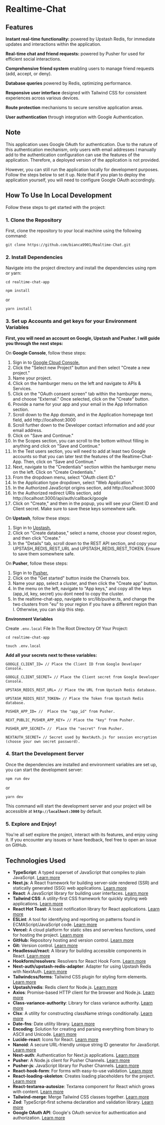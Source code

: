 # Realtime-Chat

## Features

**Instant real-time functionality:** powered by Upstash Redis, for immediate updates and interactions within the application.

**Real-time chat and friend requests:** powered by Pusher for used for efficient social interactions.

**Comprehensive friend system** enabling users to manage friend requests (add, accept, or deny).

**Database queries** powered by Redis, optimizing performance.

**Responsive user interface** designed with Tailwind CSS for consistent experiences across various devices.

**Route protection** mechanisms to secure sensitive application areas.

**User authentication** through integration with Google Authentication.

## Note

This application uses Google OAuth for authentication. Due to the nature of this authentication mechanism, only users with email addresses I manually add to the authentication configuration can use the features of the application. Therefore, a deployed version of the application is not provided.

However, you can still run the application locally for development purposes. Follow the steps below to set it up. Note that if you plan to deploy the application yourself, you will need to configure Google OAuth accordingly.

## How To Use In Local Development

Follow these steps to get started with the project:

### **1. Clone the Repository**

First, clone the repository to your local machine using the following command:

```
git clone https://github.com/bianca9901/Realtime-Chat.git

```

### **2. Install Dependencies**

Navigate into the project directory and install the dependencies using npm or yarn:

```
cd realtime-chat-app

```

```
npm install

```

or

```
yarn install
```

### **3. Set up Accounts and get keys for your Environment Variables**

**First, you will need an account on Google, Upstash and Pusher. I will guide you through the next steps:**


On **Google Console**, follow these steps:

1. Sign in to [Google Cloud Console.](https://console.cloud.google.com/)
2. Click the "Select new Project" button and then select "Create a new project."
3. Name your project.
4. Click on the hamburger menu on the left and navigate to APIs & Services.
5. Click on the "OAuth consent screen" tab within the hamburger menu, and choose "External." Once selected, click on the "Create" button.
6. Provide a name for your app and your email in the App Information section.
7. Scroll down to the App domain, and in the Application homepage text field, add http://localhost:3000
8. Scroll further down to the Developer contact information and add your email address.
9. Click on "Save and Continue."
10. In the Scopes section, you can scroll to the bottom without filling in anything and click on "Save and Continue."
11. In the Test users section, you will need to add at least two Google accounts so that you can later test the features of the Realtime-Chat-App. Then, click on "Save and Continue."
12. Next, navigate to the "Credentials" section within the hamburger menu on the left. Click on "Create Credentials."
13. From the dropdown menu, select "OAuth client ID."
14. In the Application type dropdown, select "Web Application."
15. In the Authorized JavaScript origins section, add http://localhost:3000
16. In the Authorized redirect URIs section, add http://localhost:3000/api/auth/callback/google
17. Click on "Create," and then in the popup, you will see your Client ID and Client secret. Make sure to save these keys somewhere safe.


On **Upstash**, follow these steps:

1. Sign in to [Upstash.](https://upstash.com/)
2. Click on "Create database," select a name, choose your closest region, and then click "Create."
3. In the "Details" tab, scroll down to the REST API section, and copy your UPSTASH_REDIS_REST_URL and UPSTASH_REDIS_REST_TOKEN. Ensure to save them somewhere safe.


On **Pusher**, follow these steps:

1. Sign in to [Pusher.](https://pusher.com/)
2. Click on the "Get started" button inside the Channels box.
3. Name your app, select a cluster, and then click the "Create app" button.
4. In the menu on the left, navigate to "App keys," and copy all the keys (app_id, key, secret) you dont need to copy the cluster.
5. In the realtime-chat-app, navigate to src/lib/pusher.ts, and change the two clusters from "eu" to your region if you have a different region than I. Otherwise, you can skip this step.


**Environment Variables**

Create `.env.local` File In The Root Directory Of Your Project:

```
cd realtime-chat-app
```

```
touch .env.local
```

**Add all your secrets next to these variables:**

```
GOOGLE_CLIENT_ID= // Place the Client ID from Google Developer Console.

GOOGLE_CLIENT_SECRET= // Place the Client secret from Google Developer Console.

UPSTASH_REDIS_REST_URL= // Place the URL from Upstash Redis database.

UPSTASH_REDIS_REST_TOKEN= // Place the Token from Upstash Redis database.

PUSHER_APP_ID= //  Place the "app_id" from Pusher.

NEXT_PUBLIC_PUSHER_APP_KEY= // Place the "key" from Pusher.

PUSHER_APP_SECRET= //  Place the "secret" from Pusher.

NEXTAUTH_SECRET= // Secret used by NextAuth.js for session encryption (choose your own secret password).
```

### **4. Start the Development Server**

Once the dependencies are installed and environment variables are set up, you can start the development server:

```
npm run dev

```

or

```
yarn dev

```

This command will start the development server and your project will be accessible at **`http://localhost:3000`** by default.

### **5. Explore and Enjoy!**

You're all set! explore the project, interact with its features, and enjoy using it. If you encounter any issues or have feedback, feel free to open an issue on GitHub.

## Technologies Used

- **TypeScript**: A typed superset of JavaScript that compiles to plain JavaScript. [Learn more](https://www.typescriptlang.org/)
- **Next.js**: A React framework for building server-side rendered (SSR) and statically generated (SSG) web applications. [Learn more](https://nextjs.org/)
- **React**: A JavaScript library for building user interfaces. [Learn more](https://reactjs.org/)
- **Tailwind CSS**: A utility-first CSS framework for quickly styling web applications. [Learn more](https://tailwindcss.com/)
- **React Hot Toast**: A toast notification library for React applications. [Learn more](https://react-hot-toast.com/)
- **ESLint**: A tool for identifying and reporting on patterns found in ECMAScript/JavaScript code. [Learn more](https://eslint.org/)
- **Vercel:** A cloud platform for static sites and serverless functions, used for hosting the project. [Learn more](https://vercel.com/)
- **GitHub:** Repository hosting and version control. [Learn more](https://github.com/)
- **Git:** Version control. [Learn more](https://git-scm.com/)
- **Headlessui/react**: A library for building accessible components in React. [Learn more](https://headlessui.dev/)
- **Hookform/resolvers**: Resolvers for React Hook Form. [Learn more](https://www.npmjs.com/package/@hookform/resolvers)
- **Next-auth/upstash-redis-adapter**: Adapter for using Upstash Redis with NextAuth. [Learn more](https://authjs.dev/reference/adapter/upstash-redis)
- **Tailwindcss/forms**: Tailwind CSS plugin for styling form elements. [Learn more](https://tailwindcss.com/docs/plugins#forms)
- **Upstash/redis**: Redis client for Node.js. [Learn more](https://www.npmjs.com/package/@upstash/redis)
- **Axios**: Promise-based HTTP client for the browser and Node.js. [Learn more](https://axios-http.com/)
- **Class-variance-authority**: Library for class variance authority. [Learn more](https://www.npmjs.com/package/class-variance-authority)
- **Clsx**: A utility for constructing className strings conditionally. [Learn more](https://www.npmjs.com/package/clsx)
- **Date-fns**: Date utility library. [Learn more](https://date-fns.org/)
- **Encoding**: Solution for creating and parsing everything from binary to ASCII and Unicode. [Learn more](https://www.npmjs.com/package/encoding)
- **Lucide-react**: Icons for React. [Learn more](https://lucide.dev/)
- **Nanoid**: A secure URL-friendly unique string ID generator for JavaScript. [Learn more](https://www.npmjs.com/package/nanoid)
- **Next-auth**: Authentication for Next.js applications. [Learn more](https://next-auth.js.org/)
- **Pusher**: A Node.js client for Pusher Channels. [Learn more](https://pusher.com/)
- **Pusher-js**: JavaScript library for Pusher Channels. [Learn more](https://github.com/pusher/pusher-js)
- **React-hook-form**: For forms with easy-to-use validation. [Learn more](https://react-hook-form.com/)
- **React-loading-skeleton**: Creates loading placeholders for the project. [Learn more](https://www.npmjs.com/package/react-loading-skeleton)
- **React-textarea-autosize**: Textarea component for React which grows with content. [Learn more](https://www.npmjs.com/package/react-textarea-autosize)
- **Tailwind-merge**: Merge Tailwind CSS classes together. [Learn more](https://www.npmjs.com/package/tailwind-merge)
- **Zod**: TypeScript-first schema declaration and validation library. [Learn more](https://github.com/colinhacks/zod)
- **Google OAuth API**: Google's OAuth service for authentication and authorization. [Learn more](https://developers.google.com/identity/protocols/oauth2)

